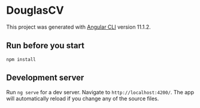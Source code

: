 # DouglasCV

This project was generated with [Angular CLI](https://github.com/angular/angular-cli) version 11.1.2.

## Run before you start

`npm install` 

## Development server

Run `ng serve` for a dev server. Navigate to `http://localhost:4200/`. The app will automatically reload if you change any of the source files.
